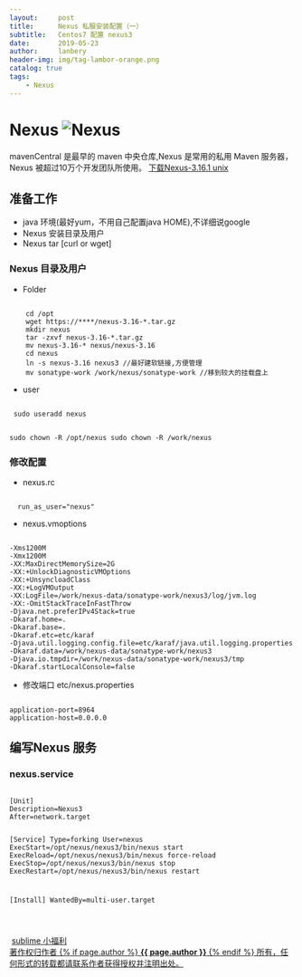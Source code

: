```yaml
---
layout:     post
title:      Nexus 私服安装配置（一）
subtitle:   Centos7 配置 nexus3
date:       2019-05-23
author:     lanbery
header-img: img/tag-lambor-orange.png
catalog: true
tags:
    - Nexus	
---
```


# Nexus ![Nexus](https://www.sonatype.com/hs-fs/hubfs/SON_logo_main@2x%20copy%20trimmed.png?width=165&name=SON_logo_main@2x%20copy%20trimmed.png)
<p class="section-indent">
mavenCentral 是最早的 maven 中央仓库,Nexus 是常用的私用 Maven 服务器， Nexus 被超过10万个开发团队所使用。
	<a href="https://sonatype-download.global.ssl.fastly.net/repository/repositoryManager/3/nexus-3.16.1-02-unix.tar.gz" >
	下载Nexus-3.16.1 unix
	</a>
</p>




## 准备工作
  - java 环境(最好yum，不用自己配置java HOME),不详细说google
  - Nexus 安装目录及用户
  - Nexus tar [curl or wget]
### Nexus 目录及用户
  - Folder

<code command>
	cd /opt
	wget https://****/nexus-3.16-*.tar.gz	
	mkdir nexus
	tar -zxvf nexus-3.16-*.tar.gz
	mv nexus-3.16-* nexus/nexus-3.16
	cd nexus
	ln -s nexus-3.16 nexus3 //最好建软链接,方便管理
	mv sonatype-work /work/nexus/sonatype-work //移到较大的挂载盘上
</code>  

  - user

 <code command>
 sudo useradd nexus

 sudo chown -R /opt/nexus
 sudo chown -R /work/nexus
 </code> 

### 修改配置 
  - nexus.rc

<code>
  run_as_user="nexus"	
</code>  

  - nexus.vmoptions

<code>
-Xms1200M
-Xmx1200M
-XX:MaxDirectMemorySize=2G
-XX:+UnlockDiagnosticVMOptions
-XX:+UnsyncloadClass
-XX:+LogVMOutput
-XX:LogFile=/work/nexus-data/sonatype-work/nexus3/log/jvm.log
-XX:-OmitStackTraceInFastThrow
-Djava.net.preferIPv4Stack=true
-Dkaraf.home=.
-Dkaraf.base=.
-Dkaraf.etc=etc/karaf
-Djava.util.logging.config.file=etc/karaf/java.util.logging.properties
-Dkaraf.data=/work/nexus-data/sonatype-work/nexus3
-Djava.io.tmpdir=/work/nexus-data/sonatype-work/nexus3/tmp
-Dkaraf.startLocalConsole=false	
</code> 

  - 修改端口 etc/nexus.properties

<code>
application-port=8964
application-host=0.0.0.0
</code>  

## 编写Nexus 服务
### nexus.service

<code>
[Unit]
Description=Nexus3
After=network.target

[Service]
Type=forking
User=nexus
ExecStart=/opt/nexus/nexus3/bin/nexus start
ExecReload=/opt/nexus/nexus3/bin/nexus force-reload
ExecStop=/opt/nexus/nexus3/bin/nexus stop
ExecRestart=/opt/nexus/nexus3/bin/nexus restart

[Install]
WantedBy=multi-user.target

</code>

<html>
<p class="section-indent">
</p>
<img src="">
<p class="section-indent">
</p>
<img src="">
<a href="https://blog.csdn.net/qq_26975307/article/details/89173409">sublime 小福利</a>
<div class="col-lg-8 col-lg-offset-3 col-md-10 col-md-offset-1">
	<div class="pull-right">
		<a href="https://lanbery.github.io/about" target="self" class="copyright-link">
			著作权归作者
			{% if page.author %}
<strong>{{ page.author }}</strong>
			{% endif %}
			所有，任何形式的转载都请联系作者获得授权并注明出处。
		</a>
	</div>
</div>
</html>